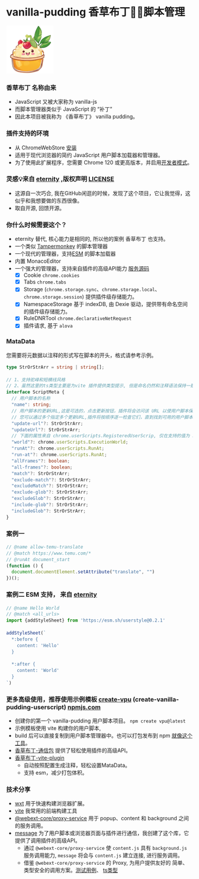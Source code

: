 # vanilla-pudding 香草布丁🌿🍮脚本管理

![logo](/project/ext/public/icon/128.png)

### 香草布丁 名称由来

- JavaScript 又被大家称为 vanilla-js
- 而脚本管理器类似于 JavaScript 的 “补丁”
- 因此本项目被我称为 《香草布丁》 vanilla pudding。

### 插件支持的环境

- 从 ChromeWebStore [安装](https://chrome.google.com/webstore/detail/fencadnndhdeggodopebjgdfdlhcimfk)
- 适用于现代浏览器的简约 JavaScript 用户脚本加载器和管理器。
- 为了使用此扩展程序，您需要 Chrome 120 或更高版本，并启用[开发者模式](https://www.tampermonkey.net/faq.php#Q209)。

### 灵感💡来自 [eternity](https://github.com/BlackGlory/eternity) ,版权声明 [LICENSE](LICENSE)

- 这源自一次巧合, 我在GitHub闲逛的时候，发现了这个项目，它让我觉得，这似乎和我想要做的东西很像。
- 取自开源, 回馈开源。

### 你什么时候需要这个？

- eternity 替代, 核心能力是相同的, 所以他的案例 香草布丁 也支持。
- 一个类似 [Tampermonkey](https://www.tampermonkey.net/) 的脚本管理器
- 一个现代的管理器，支持[ESM](https://developer.mozilla.org/en-US/docs/Web/JavaScript/Reference/Statements/import)
  的脚本加载器
- 内置 MonacoEditor
- 一个强大的管理器，支持来自插件的高级API能力 [服务源码](project/ext/lib/service/backgroundToolService.ts)
  - [x] Cookie `chrome.cookies`
  - [x] Tabs `chrome.tabs`
  - [x] Storage (`chrome.storage.sync`、`chrome.storage.local`、`chrome.storage.session`) 提供插件级存储能力。
  - [x] NamespaceStorage 基于 indexDB, 由 Dexie 驱动，提供带有命名空间的插件级存储能力。
  - [x] RuleDNRTool `chrome.declarativeNetRequest`
  - [x] 插件请求, 基于 `alova`

### MataData

您需要将元数据以注释的形式写在脚本的开头，格式请参考示例。

```ts
type StrOrStrArr = string | string[];

// 1、支持驼峰和短横线风格
// 2、虽然这里的ts类型主要是为vite 插件提供类型提示, 但是命名仍然和注释语法保持一致，这与谷歌插件实际值略有出入
interface ScriptMeta {
  // 用户脚本的名称
  "name": string;
  // 用户脚本的更新URL,这是可选的，点击更新按钮，插件将会访问该 URL 以使用户脚本保持最新。
  // 您可以通过多个指定多个更新URL,插件将按顺序逐一检查它们，直到找到可用的用户脚本
  "update-url"?: StrOrStrArr;
  "updateUrl"?: StrOrStrArr;
  // 下面的属性来自 chrome.userScripts.RegisteredUserScrip, 仅在支持的值为 StrOrStrArr 的属性名上略有出入
  "world"?: chrome.userScripts.ExecutionWorld;
  "runAt"?: chrome.userScripts.RunAt;
  "run-at"?: chrome.userScripts.RunAt;
  "allFrames"?: boolean;
  "all-frames"?: boolean;
  "match"?: StrOrStrArr;
  "exclude-match"?: StrOrStrArr;
  "excludeMatch"?: StrOrStrArr;
  "exclude-glob"?: StrOrStrArr;
  "excludeGlob"?: StrOrStrArr;
  "include-glob"?: StrOrStrArr;
  "includeGlob"?: StrOrStrArr;
}
```

### 案例一

```js
// @name allow-temu-translate
// @match https://www.temu.com/*
// @runAt document_start
(function () {
  document.documentElement.setAttribute("translate", "")
})();
```

### 案例二 ESM 支持， 来自 [eternity](https://github.com/BlackGlory/eternity?tab=readme-ov-file#example)

```js
// @name Hello World
// @match <all_urls>
import {addStyleSheet} from 'https://esm.sh/userstyle@0.2.1'

addStyleSheet(`
  *:before {
    content: 'Hello'
  }

  *:after {
    content: 'World'
  }
`)
```

### 更多高级使用，推荐使用示例模板  [create-vpu](packages/create-vpu/package.json) (create-vanilla-pudding-userscript) [npmjs.com](https://www.npmjs.com/package/create-vpu)

- 创建你的第一个 vanilla-pudding 用户脚本项目。 `npm create vpu@latest`
- 示例模板使用 vite 构建你的用户脚本,
- build 后可以直接复制到用户脚本管理器中。也可以打包发布到 npm [就像这个工具](https://www.npmjs.com/package/dpms-tools)。
- [香草布丁-通信包](packages/message/package.json) 提供了轻松使用插件的高级API。
- [香草布丁-vite-plugin](packages/vite-plugin/package.json)
  - 自动按照配置生成注释，轻松设置MataData。
  - 支持 esm，减少打包体积。

### 技术分享

- [wxt](https://wxt.dev/) 用于快速构建浏览器扩展。
- [vite](https://vitejs.dev/) 我常用的前端构建工具
- [@webext-core/proxy-service](https://webext-core.aklinker1.io/guide/proxy-service/) 用于 popup、content 和 background
  之间的服务调用。
- [message](packages/message) 为了用户脚本或浏览器页面与插件进行通信，我创建了这个库，它提供了调用插件的高级API。
  - 通过 `@webext-core/proxy-service` 使 `content.js` 具有 `background.js` 服务调用能力, `message` 将会与 `content.js`
    建立连接, 进行服务调用。
  - 借鉴 `@webext-core/proxy-service` 的 Proxy, 为用户提供友好的
    简单、类型安全的调用方案。[测试用例](project/vpu-test/src/main.js)、 [ts类型](packages/message/src/type.ts)
